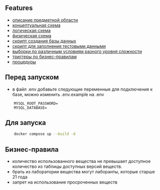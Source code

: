 ## Features
- [описание предметной области](description_subject_area.pdf)
- [концептуальная схема](diagrams/conceptual.pdf)
- [логическая схема](diagrams/logical.png)
- [физическая схема](diagrams/physical.png)
- [скрипт создания базы данных](scrypts/create.sql)
- [скрипт для заполнения тестовыми данными](scrypts/insert.sql)
- [выборки по различным условиям разного уровня сложности](scrypts/select.sql)
- [триггеры по бизнес-правилам](scrypts/triggers.sql)
- [процедуры](scrypts/procedures.sql)

## Перед запуском
- в файл .env добавьте следующие переменные для подключения к базе, можно изменить .env.example на .env
```
    MYSQL_ROOT_PASSWORD=
    MYSQL_DATABASE=
```

## Для запуска
```bash
    docker compose up --build -d
```

## Бизнес-правила
- количество использованного вещества не превышает доступное количество из таблицы доступных версий веществ.
- брать из лаборатории вещества могут лаборанты, которые старше 21 года
- запрет на использование просроченных веществ

